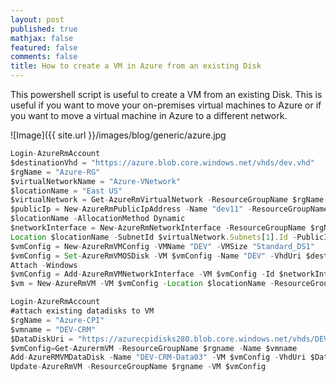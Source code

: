 ```yaml
---
layout: post
published: true
mathjax: false
featured: false
comments: false
title: How to create a VM in Azure from an existing Disk
---
```


This powershell script is useful to create a VM from an existing Disk. This is useful if you want to move your on-premises virtual machines to Azure or if you want to move a virtual machine in Azure to a different network.

![Image]({{ site.url }}/images/blog/generic/azure.jpg

```javascript
Login-AzureRmAccount
$destinationVhd = "https://azure.blob.core.windows.net/vhds/dev.vhd"
$rgName = "Azure-RG"
$virtualNetworkName = "Azure-VNetwork"
$locationName = "East US"
$virtualNetwork = Get-AzureRmVirtualNetwork -ResourceGroupName $rgName -Name $virtualNetworkName
$publicIp = New-AzureRmPublicIpAddress -Name "dev11" -ResourceGroupName $rgName -Location 
$locationName -AllocationMethod Dynamic
$networkInterface = New-AzureRmNetworkInterface -ResourceGroupName $rgName -Name "dev11" -
Location $locationName -SubnetId $virtualNetwork.Subnets[1].Id -PublicIpAddressId $publicIp.Id
$vmConfig = New-AzureRmVMConfig -VMName "DEV" -VMSize "Standard_DS1"
$vmConfig = Set-AzureRmVMOSDisk -VM $vmConfig -Name "DEV" -VhdUri $destinationVhd -CreateOption 
Attach -Windows
$vmConfig = Add-AzureRmVMNetworkInterface -VM $vmConfig -Id $networkInterface.Id
$vm = New-AzureRmVM -VM $vmConfig -Location $locationName -ResourceGroupName $rgName
```

```javascript
Login-AzureRmAccount
#attach existing datadisks to VM
$rgName = "Azure-CPI"
$vmname = "DEV-CRM"
$DataDiskUri = "https://azurecpidisks280.blob.core.windows.net/vhds/DEV-CRM-disk-1-20161226192045.vhd"
$vmConfig=Get-AzurermVM -ResourceGroupName $rgname -Name $vmname
Add-AzureRMVMDataDisk -Name "DEV-CRM-Data03" -VM $vmConfig -VhdUri $DataDiskUri -LUN 1 -Caching None -CreateOption Attach -DiskSizeInGB 1023
Update-AzureRmVM -ResourceGroupName $rgname -VM $vmConfig
```




 
